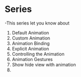 # Series 
-This series let you know about

1. Default Animation
2. Custom Animation
3. Animation Binding
4. Explicit Animation
5. Controlling the Animation
6. Animation Gestures
7. Show hide view with animation
8.

